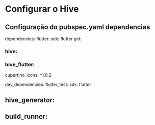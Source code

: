 # Configurar o Hive

## Configuração do pubspec.yaml  dependencias

dependencies:
  flutter:
    sdk: flutter
  get:
  ### hive:
  ### hive_flutter:

  cupertino_icons: ^1.0.2

dev_dependencies:
  flutter_test:
    sdk: flutter
## hive_generator:
## build_runner:

